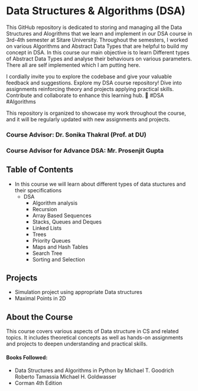 # Data Structures & Algorithms (DSA)

This GitHub repository is dedicated to storing and managing all the Data Structures and Alogrithms that we learn and implement in our DSA course in 3rd-4th semester at Sitare University. Throughout the semesters, I worked on various Algorithms and Abstract Data Types that are helpful to build my concept in DSA. In this course our main objective is to learn Different types of Abstract Data Types and analyse their behaviours on various parameters. There all are self implemented which I am putting here.

I cordially invite you to explore the codebase and give your valuable feedback and suggestions.
Explore my DSA course repository! Dive into assignments reinforcing theory and projects applying practical skills. Contribute and collaborate to enhance this learning hub. 
🚀 #DSA #Algorithms

This repository is organized to showcase my work throughout the course, and it will be regularly updated with new assignments and projects.

### Course Advisor: Dr. Sonika Thakral (Prof. at DU)
### Course Advisor for Advance DSA: Mr. Prosenjit Gupta

## Table of Contents
- In this course we will learn about different types of data stuctures and their specifications
    - DSA
        - Algorithm analysis
        - Recursion
        - Array Based Sequences
        - Stacks, Queues and Deques
        - Linked Lists
        - Trees
        - Priority Queues
        - Maps and Hash Tables
        - Search Tree
        - Sorting and Selection


## Projects
  - Simulation project using appropriate Data structures
  - Maximal Points in 2D


## About the Course
This course covers various aspects of Data structure in CS and related topics. It includes theoretical concepts as well as hands-on assignments and projects to deepen understanding and practical skills.
#### Books Followed: 
- Data Structures and Algorithms in Python by Michael T. Goodrich Roberto Tamassia Michael H. Goldwasser
- Corman 4th Edition
